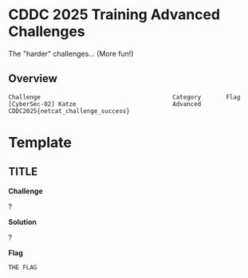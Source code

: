 
# CDDC 2025 Training Advanced Challenges

The "harder" challenges... (More fun!)

## Overview

```
Challenge                                     Category       Flag
[CyberSec-02] Katze                           Advanced       CDDC2025{netcat_challenge_success}
```

# Template
## TITLE

**Challenge**

?

**Solution**

?

**Flag**

```
THE FLAG
```
